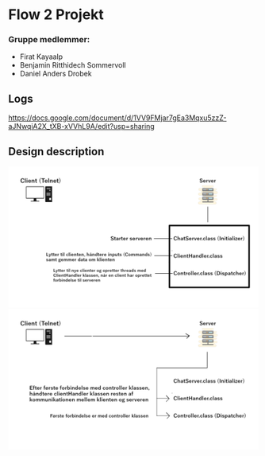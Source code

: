 # Flow 2 Projekt
### Gruppe medlemmer: 
-   Firat Kayaalp
-   Benjamin Ritthidech Sommervoll
-   Daniel Anders Drobek

## Logs
https://docs.google.com/document/d/1VV9FMjar7gEa3Mqxu5zzZ-aJNwqiA2X_tXB-xVVhL9A/edit?usp=sharing


## Design description
![alt text](https://github.com/pl0xi/flow2-projekt/blob/main/flowProjekt.png)
![alt text](https://github.com/pl0xi/flow2-projekt/blob/main/flowProjektBillede2.png)

